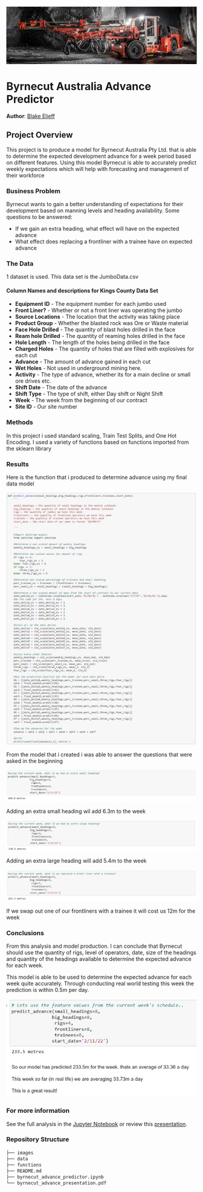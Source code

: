 ![ima](images/SandvikDD422i.jpg)

# Byrnecut Australia Advance Predictor

**Author**: [Blake Elieff](mailto:blakeelieff@hotmail.com)

## Project Overview

This project is to produce a model for Byrnecut Australia Pty Ltd. that is able to determine the expected development advance for a week period based on different features. Using this model Byrnecut is able to accurately predict weekly expectations which will help with forecasting and management of their workforce

### Business Problem

Byrnecut wants to gain a better understanding of expectations for their development based on manning levels and heading availability. Some questions to be answered:
* If we gain an extra heading, what effect will have on the expected advance
* What effect does replacing a frontliner with a trainee have on expected advance

### The Data

1 dataset is used. This data set is the JumboData.csv

#### Column Names and descriptions for Kings County Data Set

- **Equipment ID** - The equipment number for each jumbo used
- **Front Liner?** - Whether or not a front liner was operating the jumbo
- **Source Locations** - The location that the activity was taking place
- **Product Group** - Whether the blasted rock was Ore or Waste material
- **Face Hole Drilled** - The quantity of blast holes drilled in the face
- **Ream hole Drilled** - The quantity of reaming holes drilled in the face
- **Hole Length** - The length of the holes being drilled in the face
- **Charged Holes** - The quantity of holes that are filled with explosives for each cut
- **Advance** - The amount of advance gained in each cut
- **Wet Holes** - Not used in underground mining here.
- **Activity** - The type of advance, whether its for a main decline or small ore drives etc.
- **Shift Date** - The date of the advance
- **Shift Type** - The type of shift, either Day shift or Night Shift
- **Week** - The week from the beginning of our contract
- **Site ID** - Our site number

### Methods

In this project i used standard scaling, Train Test Splits, and One Hot Encoding.
I used a variety of functions based on functions imported from the sklearn library

### Results
Here is the function that i produced to determine advance using my final data model

![fnc](images/prediction.JPG)

From the model that i created i was able to answer the questions that were asked in the beginning

![res](images/res_sml.JPG)

Adding an extra small heading wil add 6.3m to the week

![ress](images/res_large.JPG)

Adding an extra large heading will add 5.4m to the week

![resss](images/res_train.JPG)

If we swap out one of our frontliners with a trainee it will cost us 12m for the week

### Conclusions

From this analysis and model production. I can conclude that Byrnecut should use the quantity of rigs, level of operators, date, size of the headings and quantity of the headings available to determine the expected advance for each week.

This model is able to be used to determine the expected advance for each week quite accurately. Through  conducting real world testing this week the prediction is within 0.5m per day.

![ressss](images/res_current.JPG)

### For more information

See the full analysis in the [Jupyter Notebook](./byrnecut_advance_predictor.ipynb) or review this [presentation](./byrnecut_advance_presentation.pdf).

### Repository Structure

```
├── images
├── data
├── functions
├── README.md
├── byrnecut_advance_predictor.ipynb
└── byrnecut_advance_presentation.pdf
```

